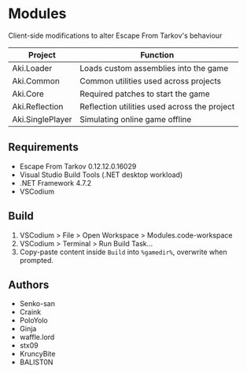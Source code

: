 # Modules

Client-side modifications to alter Escape From Tarkov's behaviour

**Project**        | **Function**
------------------ | --------------------------------------------
Aki.Loader         | Loads custom assemblies into the game
Aki.Common         | Common utilities used across projects
Aki.Core           | Required patches to start the game
Aki.Reflection     | Reflection utilities used across the project
Aki.SinglePlayer   | Simulating online game offline

## Requirements

- Escape From Tarkov 0.12.12.0.16029
- Visual Studio Build Tools (.NET desktop workload)
- .NET Framework 4.7.2
- VSCodium

## Build

1. VSCodium > File > Open Workspace > Modules.code-workspace
2. VSCodium > Terminal > Run Build Task...
3. Copy-paste content inside `Build` into `%gamedir%`, overwrite when prompted.

## Authors

- Senko-san
- Craink
- PoloYolo
- Ginja
- waffle.lord
- stx09
- KruncyBite
- BALIST0N
